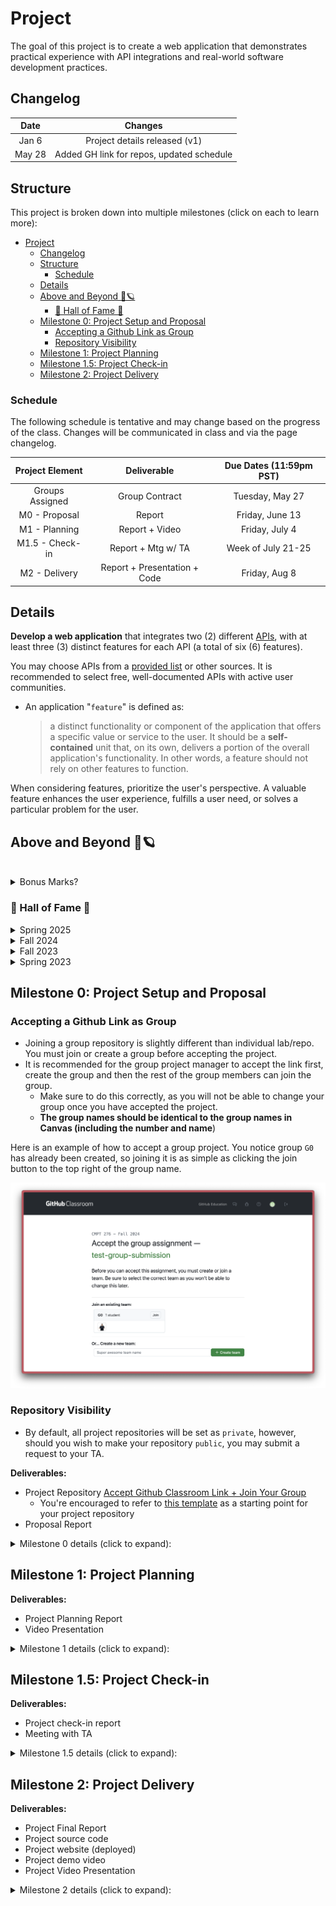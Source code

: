 # Project

The goal of this project is to create a web application that demonstrates practical experience with API integrations and real-world software development practices.

## Changelog

|  Date  |                  Changes                  |
| :----: | :---------------------------------------: |
| Jan 6  |       Project details released (v1)       |
| May 28 | Added GH link for repos, updated schedule |


## Structure

This project is broken down into multiple milestones (click on each to learn more):

- [Project](#project)
  - [Changelog](#changelog)
  - [Structure](#structure)
    - [Schedule](#schedule)
  - [Details](#details)
  - [Above and Beyond 🚀🪐](#above-and-beyond-)
    - [🌟 Hall of Fame 🌟](#-hall-of-fame-)
  - [Milestone 0: Project Setup and Proposal](#milestone-0-project-setup-and-proposal)
    - [Accepting a Github Link as Group](#accepting-a-github-link-as-group)
    - [Repository Visibility](#repository-visibility)
  - [Milestone 1: Project Planning](#milestone-1-project-planning)
  - [Milestone 1.5: Project Check-in](#milestone-15-project-check-in)
  - [Milestone 2: Project Delivery](#milestone-2-project-delivery)


### Schedule 

The following schedule is tentative and may change based on the progress of the class. Changes will be communicated in class and via the page changelog.

| Project Element |         Deliverable          | Due Dates (11:59pm PST) |
| :-------------: | :--------------------------: | :---------------------: |
| Groups Assigned |        Group Contract        |     Tuesday, May 27     |
|  M0 - Proposal  |            Report            |     Friday, June 13     |
|  M1 - Planning  |        Report + Video        |     Friday, July 4      |
| M1.5 - Check-in |      Report + Mtg w/ TA      |   Week of July 21-25    |
|  M2 - Delivery  | Report + Presentation + Code |     Friday, Aug 8      |


## Details

**Develop a web application** that integrates two (2) different [APIs](https://www.ibm.com/cloud/learn/api), with at least three (3) distinct features for each API (a total of six (6) features).

You may choose APIs from a [provided list](https://github.com/public-apis/public-apis) or other sources. It is recommended to select free, well-documented APIs with active user communities.

- An application "`feature`" is defined as:
  > a distinct functionality or component of the application that offers a specific value or service to the user. It should be a **self-contained** unit that, on its own, delivers a portion of the overall application's functionality. In other words, a feature should not rely on other features to function. 

When considering features, prioritize the user's perspective. A valuable feature enhances the user experience, fulfills a user need, or solves a particular problem for the user.

## Above and Beyond 🚀🪐

<br>

<details>
<summary>Bonus Marks?</summary>
Each semester, the teaching team selects a few standout projects that showcase exceptional effort, creativity, and innovation. In lieu of bonus marks, these projects are honored in the “Hall of Fame” and may have the opportunity to continue as research projects in future semester(s). Research projects usually lead to publications, presentations, and potential collaborations with industry partners.

While the core project requirements are essential, these projects are often well-polished, demonstrate a **strong attention to detail**, and solve **a unique societal problem**. In spirit of the rise of *AI-Education tools*, projects that incorporate AI-based learning platforms, simulations, teaching tools, or research tools will be given special consideration.
</details>


### 🌟 Hall of Fame 🌟
<details>
<summary>Spring 2025</summary>
- Coming soon...
</details>

<details>
<summary>Fall 2024</summary>

- WanderWise - [Video Presentation](https://youtu.be/WI8YdPw-tSo?si=bdsa13SOyyLZpcX-)
- MindstreamAI - [Video Presentation](https://www.youtube.com/watch?v=8oSEa6JYfmg&ab_channel=raghavahuja), [Website Link](https://mindstreamai.onrender.com/) 
</details>

<details>
<summary>Fall 2023</summary>

- Paletä - [Video Demo](https://youtu.be/yhZiRMkjtFk?si=oofHU95EsmevR1BD)
- ReactPedia - [Website Link](https://reactpedia.vercel.app/) 
</details>

<details>
<summary>Spring 2023</summary>

- Fluentify - [Website Link](https://fluent-ify.netlify.app/)
- GoodGame - [Website Link](https://andre-martin.github.io/boardgame-list) 
- EasyGrammar - [Video Demo](https://drive.google.com/file/d/1BGwYyWy6-Ay4LPMKNaLGZ9Xeqsm9he0E/view) 
</details>


## Milestone 0: Project Setup and Proposal

### Accepting a Github Link as Group 

- Joining a group repository is slightly different than individual lab/repo. You must join or create a group before accepting the project. 
- It is recommended for the group project manager to accept the link first, create the group and then the rest of the group members can join the group.
  - Make sure to do this correctly, as you will not be able to change your group once you have accepted the project.
  - **The group names should be identical to the group names in Canvas (including the number and name**)

Here is an example of how to accept a group project. You notice group `G0` has already been created, so joining it is as simple as clicking the join button to the top right of the group name.

![Group Project](images/Github-Group.png)

### Repository Visibility

- By default, all project repositories will be set as `private`, however, should you wish to make your repository `public`, you may submit a request to your TA.


**Deliverables:**
- Project Repository [Accept Github Classroom Link + Join Your Group](https://classroom.github.com/a/-1iSlB_x)
  - You're encouraged to refer to [this template](https://github.com/CMPT-276-SPRING-2025/CMPT-276-Project-Template) as a starting point for your project repository
- Proposal Report

<details>
<summary>Milestone 0 details (click to expand):</summary>

- Complete and sign group contract with TA approval 
  - This should include your group members, communication tools, and meeting schedules
- Setup Project Repository 
  - Create a `docs`, `src` and `misc` folder
  - On the repo root, update `README.md` file with the project title, group members, and a brief description of the project
- Research and find `4 APIs` that you wish to use for your project
  - The first 2 APIs will be your primary choice, the other 2 will be backup options in case the primary APIs are not approved/do not work out

**Project proposal report:**
  - A cover page with the project title, group members and link to github repository
  - Include an overview of the project and the problem it aims to solve
    - You should explain where the idea came from and why it is important
    - This should include a list of potential users and their needs (how does this application fulfill those needs?)
  - Create 1 persona for each application user group 
  - List chosen APIs (4 total) and a brief description of each
  - A brief description of the features you plan to implement for each API (3 features per API, 12 features total) 
    - You will only implement 6 features in the final project, the other 6 are for backup 
  - Write 1 user story for each feature you plan to implement  
  - A low-fidelity storyboard of the application interface/features
    - This should include the user flow and how the user will interact with the application 
    - This can be hand-drawn or developed using software tools ([list of tools available here](resources.md?id=design-tools))
  - Choose a [front-end technology stack](resources.md?id=languages-and-frameworks) that this project will be based on
    - Briefly explain why you chose this stack
    - It is recommended to use a modern web application framework (e.g., React, Angular, Vue)
    - You will NOT be implementing a back-end (database) for this project
  
</details>


## Milestone 1: Project Planning

**Deliverables:**
- Project Planning Report
- Video Presentation

<details>
<summary>Milestone 1 details (click to expand):</summary>

<br>

**Project planning report:**
- With approval from the TA, finalize the 2 APIs you will be using for the project
  - Include a brief description of each API and how it will be used in the project
- Determine the features you will be implementing for each API (6 total)
  - This should include a detailed description of each feature and how it will benefit the user
  - Include any changes made to the features since the proposal
- Convert the low-fidelity storyboard to a mid-fidelity prototype
  - This should include a more detailed design of the application interface
  - The prototype should be interactive and demonstrate the user flow
  - It is expected that the prototype will be developed using a design tool ([list of tools available here](resources.md?id=design-tools))
- Choose a SDLC model that you will be following for the project
  - This SDLC must be based on one of the variations introduced in class
  - Briefly explain why you chose this model 
- Develop a work breakdown structure (WBS) of all the tasks associated with the project 
  - Prioritize tasks based on dependencies and importance
  - By the end of this milestone, these tasks should be written as tickets (Github Issues) and added to the github project 
- Project schedule with milestones and deadlines
  - This should provide a timeline for the project, including when each feature will be developed and tested
  - It is recommended to schedule internal deadlines and include buffer days between the internal and actual deadlines
- A risk assessment of potential issues that may arise during the project and how you plan on mitigating them
  - Include at least 5 low-risk, 5 medium-risk, and 5 high-risk issues (15 total) with mitigation strategies for each
- Use Data Flow Diagrams (level 0 and level 1) to outline how data flows within the application
  - Between the APIs and your application
- MVC model diagram for the application
  - This should include a high-level overview of how the application will be structured and a description of each component
- Appendix with any additional information that was not included in the main report
  - Provide a list of all group members and their detailed contributions to the project
  - Provide a changelog table that includes any revisions since the proposal 
  - Any additional diagrams, charts, or tables that were not included in the main report

**Video Presentation:**

Create a video presentation (with subtitles) intended for your classmates, TA and instructor (6 mins max)
- This will be reviewed by other groups and the teaching team to get a better understanding of your project. 
  - Your video will be peer reviewed and accessible by all students in the class
- Each group member should have at least a 1-2 minute(s) speaking role in the presentation
  - You do not need to necessarily show your faces in the video, but it is highly encouraged
  - Make sure to introduce yourselves at the beginning of the presentation
- Make sure to practice your presentation multiple times before the actual presentation
  - Ensure transitions between speakers are smooth and that the presentation flows well
- The audio should be clear and easy to understand
- The video should be engaging and informative
- A `10%` penalty will be applied to videos over the time limit
- The video should include:
- A brief overview of the project and the problem it aims to solve (~1 minute)
- A high-level overview of the chosen APIs and the features you plan to implement (~2 minutes)
  - Use personas and user stories to explain how these features will benefit the user
- A walkthrough of the mid-fidelity prototype (~2 minutes)
  - This doesn't need to be a detailed walkthrough, but should give a general idea of how the application will look and function
- A high-level overview of application data flow (DFD or MVC diagram) (~1 minute)
  - This should show how data flows between the APIs and the application
 
</details>

## Milestone 1.5: Project Check-in

**Deliverables:**
- Project check-in report
- Meeting with TA

<details>
<summary>Milestone 1.5 details (click to expand):</summary>

This project check-in is an opportunity for your group to receive feedback on the progress of your project and ensure that you are on track to complete the project successfully. 

The check-in will be a 15-minute meeting with your assigned TA. As we approach the check-in date, groups will be provided with a sign-up sheet to select a time slot for their meeting (on a first-come, first-serve basis).

To prepare for this check-in, your group should submit a 1-page report that includes the group's progress on the following items:


|         Item          |                          Expected Progress                          |
| :-------------------: | :-----------------------------------------------------------------: |
|    API 1 features     |           Features should be completed or near completion           |
|    API 2 features     |           Features details should be confirmed and planned           |
| Application Interface |  Interface should be developed and interactive with API 1 features  |
|         CI/CD         |              Pipeline should be set up and configured               |
|  Application Testing  | Automated tests should be set up and configured for API 1 features |


> **All group members are required to attend this check-in. Any member who fails to attend will receive a `10% deduction` from their individual project grade. Individuals who arrive late will also be subject to a penalty of `1%` per minute. No exceptions will be made.**

</details>

## Milestone 2: Project Delivery

**Deliverables:**
- Project Final Report
- Project source code
- Project website (deployed)
- Project demo video
- Project Video Presentation

<details>
<summary>Milestone 2 details (click to expand):</summary>

<br>

**Project final report:**

- Cover page with the project title, group members, links to github repository, video demo and deployed website 
- Analysis of the project's success in meeting the user needs and solving the problem
  - This should include feedback from real users (testing session with classmates)
- Analysis of the project's SDLC model and how it was used in the project
  - Include any changes made to the model during the project
- Detailed description of the features implemented for each API
  - Explain any changes made to the features since the planning stage
- Detailed description and overview of the CI/CD pipeline and how it was used in the project
  - Testing, deployment, and monitoring should be included in this description
- Description of the project's testing strategy and how it was implemented
- Detailed diagram of the project's architecture
  - An updated (since M1) level 1 DFD of the application's structure and how data flows within the application
  - An updated (since M1) MVC model of the application 
- List of known bugs and issues with the project and their severity (table format)
  - Any bug identified and missing from this list will impact the project grade
  - It is recommended to use a bug tracking tool (e.g., Github Issues) to track these bugs
  - Bug reports should include a description of the bug, steps to reproduce, and severity level and link to Github Issue
- Description of the project's future work and potential improvements
  - This should include any features that were not implemented and how they could be implemented in the future
- Lessons learned and project takeaways
  - Include challenges faced during the project and how they were overcome 
- Appendix with any additional information that was not included in the main report
  - Provide a list of all group members and their detailed contributions to the project
  - Provide a changelog table that includes any revisions since previous milestones 
  - Peer testing feedback form (survey questions) 
  - All the peer testing feedback received from classmates (survey results)
  - Any additional diagrams, charts, or tables that were not included in the main report


**Source Code:**

- The website should be fully functional and demonstrate the features implemented for each API
- At the minimum, the application should be tested using:
  - Unit tests for each feature (automated through CI/CD pipeline)
  - Integration tests for each feature (automated through CI/CD pipeline)
  - Real user testing for each feature (manual through in-class session)
    - This should be drawn from your classmates (peer testing session)
- Application interface should follow Jakob Nielsen's 10 Usability Heuristics
  - [Link to Heuristics](https://www.nngroup.com/articles/ten-usability-heuristics/)
  - [Link to Video Playlist on Heuristics](https://www.youtube.com/playlist?list=PLJOFJ3Ok_idtb2YeifXlG1-TYoMBLoG6I)
  - Application will be thoroughly tested by the teaching team
  - Attention to detail is key in this part of the project
- There should be no `errors`, `console.logs` or `warnings` in the project Console
- The root project `README` should include:
  - Step-by-step instructions for the project to be deployed locally, including instructions to install dependencies. The teaching team will be following these steps to deploy the application and if unsuccessful, the project will be subject to grade deductions
  - Link to all project website, reports and videos 
- All source code should be pushed to the project repository and organized in a clear and concise manner
  - The code should be well-documented and follow best practices for the chosen front-end technology stack
  - At the very least, the code should be linted and formatted correctly. There should be no "dead code" (e.g., code that is commented out and not used)
  - Code functions should be modular and reusable where possible. Functions should also have comments describing what they do, their input and output including data format/type.
  - Logic operations and loops should have comments describing their behaviour/logic in plain English


**Presentation:**

As part of this 8-10 minute **video** presentation (with subtitles), your group will present the following information to the class and teaching team:
- An overview of the project and the problem it aims to solve
- The chosen APIs and the features you implemented
  - Use personas and user stories to explain how these features benefit the user
- Overview of the CI/CD pipeline and how it was used in the project
- Project takeaways and lessons learned
- Project demo video (1-2 minutes)
  - The timing of this video does count towards the 8-10 minute limit (e.g. going above 10 minutes will result in a penalty)
  - This video should be a demonstration of the application's features on a live website (refer to Hall of Fame projects for examples)
  - It is recommended to have a voiceover explaining the features being demonstrated but not required
  - For future job applications, this video can be used as a portfolio piece (make it professional) 
- Future work and potential improvements

 
</details>